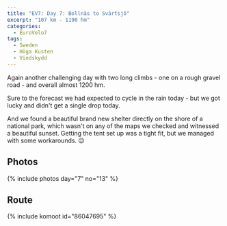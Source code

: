 ```yaml
---
title: "EV7: Day 7: Bollnäs to Svärtsjö"
excerpt: "107 km - 1190 hm"
categories:
  - EuroVelo7
tags:
  - Sweden
  - Höga Kusten
  - Vindskydd
---
```

Again another challenging day with two long climbs - one on a rough gravel road - and overall almost 1200 hm.

Sure to the forecast we had expected to cycle in the rain today - but we got lucky and didn't get a single drop today.

And we found a beautiful brand new shelter directly on the shore of a national park, which wasn't on any of the maps we checked and witnessed a beautiful sunset. Getting the tent set up was a tight fit, but we managed with some workarounds. 😉

## Photos

{% include photos day="7" no="13" %}

## Route

{% include komoot id="86047695" %}
